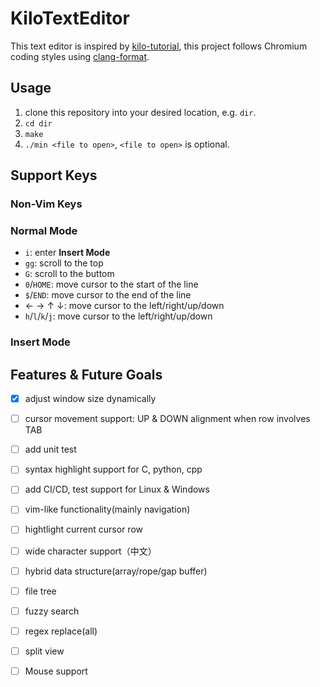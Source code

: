 # KiloTextEditor

This text editor is inspired by [kilo-tutorial](https://github.com/snaptoken/kilo-tutorial), this project follows Chromium coding styles using [clang-format](https://clang.llvm.org/docs/ClangFormatStyleOptions.html).

## Usage

1. clone this repository into your desired location, e.g. `dir`.
2. `cd dir`
3. `make`
4. `./min <file to open>`, `<file to open>` is optional.

## Support Keys

### Non-Vim Keys


### Normal Mode

- `i`: enter **Insert Mode**
- `gg`: scroll to the top
- `G`: scroll to the buttom
- `0`/`HOME`: move cursor to the start of the line
- `$`/`END`: move cursor to the end of the line
- ← → ↑ ↓: move cursor to the left/right/up/down
- `h`/`l`/`k`/`j`: move cursor to the left/right/up/down


### Insert Mode

## Features & Future Goals

- [x] adjust window size dynamically
- [ ] cursor movement support: UP & DOWN alignment when row involves TAB
- [ ] add unit test
- [ ] syntax highlight support for C, python, cpp
- [ ] add CI/CD, test support for Linux & Windows
- [ ] vim-like functionality(mainly navigation)
- [ ] hightlight current cursor row
- [ ] wide character support（中文）
- [ ] hybrid data structure(array/rope/gap buffer)
- [ ] file tree
- [ ] fuzzy search
- [ ] regex replace(all)
- [ ] split view
- [ ] Mouse support

